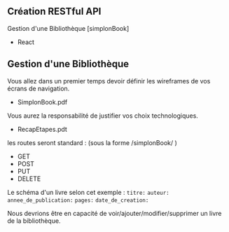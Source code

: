 ## Création RESTful API

Gestion d'une Bibliothèque [simplonBook]
* React

## Gestion d'une Bibliothèque

Vous allez dans un premier temps devoir définir les wireframes de vos écrans de navigation.
* SimplonBook.pdf

Vous aurez la responsabilité de justifier vos choix technologiques.
* RecapEtapes.pdt

les routes seront standard : (sous la forme /simplonBook/ )
* GET
* POST
* PUT
* DELETE

Le schéma d'un livre selon cet exemple :
      `titre:`
      `auteur:`
      `annee_de_publication:`
      `pages:`
      `date_de_creation:`

Nous devrions être en capacité de voir/ajouter/modifier/supprimer un livre de la bibliothèque.
